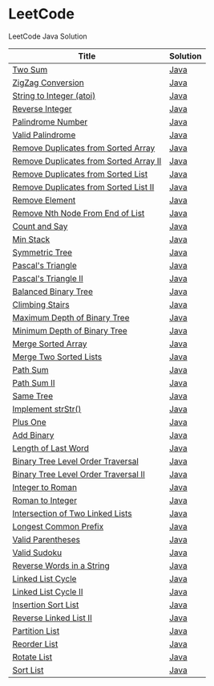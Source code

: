 LeetCode
========

LeetCode Java Solution

| Title | Solution |
| ----- | -------- |
| [Two Sum](https://oj.leetcode.com/problems/two-sum/) | [Java](./src/TwoSum.java) |
| [ZigZag Conversion](https://oj.leetcode.com/problems/zigzag-conversion/) | [Java](./src/ZigZag.java) |
| [String to Integer (atoi)](https://oj.leetcode.com/problems/string-to-integer-atoi/) | [Java](./src/StringToInteger.java) |
| [Reverse Integer](https://oj.leetcode.com/problems/reverse-integer/) | [Java](./src/ReverseInteger.java) |
| [Palindrome Number](https://oj.leetcode.com/problems/palindrome-number/) | [Java](./src/PalindromeNumber.java) |
| [Valid Palindrome](https://oj.leetcode.com/problems/valid-palindrome/) | [Java](./src/ValidPalindrome.java) |
| [Remove Duplicates from Sorted Array](https://oj.leetcode.com/problems/remove-duplicates-from-sorted-array/) | [Java](./src/RemoveDuplicatesFromSortedArray.java) |
| [Remove Duplicates from Sorted Array II](https://oj.leetcode.com/problems/remove-duplicates-from-sorted-array-ii/) | [Java](./src/RemoveDuplicatesFromSortedArrayII.java) |
| [Remove Duplicates from Sorted List](https://oj.leetcode.com/problems/remove-duplicates-from-sorted-list/) | [Java](./src/RemoveDuplicatesFromSortedList.java) |
| [Remove Duplicates from Sorted List II](https://oj.leetcode.com/problems/remove-duplicates-from-sorted-list-ii/) | [Java](./src/RemoveDuplicatesFromSortedListII.java) |
| [Remove Element](https://oj.leetcode.com/problems/remove-element/) | [Java](./src/RemoveElement.java) |
| [Remove Nth Node From End of List](https://oj.leetcode.com/problems/remove-nth-node-from-end-of-list/) | [Java](./src/RemoveNthNodeFromEndOfList.java) |
| [Count and Say](https://oj.leetcode.com/problems/count-and-say/) | [Java](./src/CountAndSay.java) |
| [Min Stack](https://oj.leetcode.com/problems/min-stack/) | [Java](./src/MinStack.java) |
| [Symmetric Tree](https://oj.leetcode.com/problems/symmetric-tree/) | [Java](./src/SymmetricTree.java) |
| [Pascal's Triangle](https://oj.leetcode.com/problems/pascals-triangle/) | [Java](./src/PascalTriangle.java) |
| [Pascal's Triangle II](https://oj.leetcode.com/problems/pascals-triangle-ii/) | [Java](./src/PascalTriangleII.java) |
| [Balanced Binary Tree](https://oj.leetcode.com/problems/balanced-binary-tree/) | [Java](./src/BalancedBinaryTree.java) |
| [Climbing Stairs](https://oj.leetcode.com/problems/climbing-stairs/) | [Java](./src/ClimbingStairs.java) |
| [Maximum Depth of Binary Tree](https://oj.leetcode.com/problems/maximum-depth-of-binary-tree/) | [Java](./src/MaximumDepthOfBinaryTree.java) |
| [Minimum Depth of Binary Tree](https://oj.leetcode.com/problems/minimum-depth-of-binary-tree/) | [Java](./src/MinimumDepthOfBinaryTree.java) |
| [Merge Sorted Array](https://oj.leetcode.com/problems/merge-sorted-array/) | [Java](./src/MergeSortedArray.java) |
| [Merge Two Sorted Lists](https://oj.leetcode.com/problems/merge-two-sorted-lists/) | [Java](./src/MergeTwoSortedLists.java) |
| [Path Sum](https://oj.leetcode.com/problems/path-sum/) | [Java](./src/PathSum.java) |
| [Path Sum II](https://oj.leetcode.com/problems/path-sum-ii/) | [Java](./src/PathSumII.java) |
| [Same Tree](https://oj.leetcode.com/problems/same-tree/) | [Java](./src/SameTree.java) |
| [Implement strStr()](https://oj.leetcode.com/problems/implement-strstr/) | [Java](./src/StrStr.java) |
| [Plus One](https://oj.leetcode.com/problems/plus-one/) | [Java](./src/PlusOne.java) |
| [Add Binary](https://oj.leetcode.com/problems/add-binary/) | [Java](./src/AddBinary.java) |
| [Length of Last Word](https://oj.leetcode.com/problems/length-of-last-word/) | [Java](./src/LengthOfLastWord.java) |
| [Binary Tree Level Order Traversal](https://oj.leetcode.com/problems/binary-tree-level-order-traversal/) | [Java](./src/BinaryTreeLevelOrderTraversal.java) |
| [Binary Tree Level Order Traversal II](https://oj.leetcode.com/problems/binary-tree-level-order-traversal-ii/) | [Java](./src/BinaryTreeLevelOrderTraversalII.java) |
| [Integer to Roman](https://oj.leetcode.com/problems/integer-to-roman/) | [Java](./src/IntegerToRoman.java) |
| [Roman to Integer](https://oj.leetcode.com/problems/roman-to-integer/) | [Java](./src/RomanToInteger.java) |
| [Intersection of Two Linked Lists](https://oj.leetcode.com/problems/intersection-of-two-linked-lists/) | [Java](./src/IntersectionOfTwoLinkedLists.java) |
| [Longest Common Prefix](https://oj.leetcode.com/problems/longest-common-prefix/) | [Java](./src/LongestCommonPrefix.java) |
| [Valid Parentheses](https://oj.leetcode.com/problems/valid-parentheses/) | [Java](./src/ValidParentheses.java) |
| [Valid Sudoku](https://oj.leetcode.com/problems/valid-sudoku/) | [Java](./src/ValidSudoku.java) |
| [Reverse Words in a String](https://oj.leetcode.com/problems/reverse-words-in-a-string/) | [Java](./src/ReverseWordsInAString.java) |
| [Linked List Cycle](https://oj.leetcode.com/problems/linked-list-cycle/) | [Java](./src/LinkedListCycle.java) |
| [Linked List Cycle II](https://oj.leetcode.com/problems/linked-list-cycle-ii/) | [Java](./src/LinkedListCycleII.java) |
| [Insertion Sort List](https://oj.leetcode.com/problems/insertion-sort-list/) | [Java](./src/InsertionSortList.java) |
| [Reverse Linked List II](https://oj.leetcode.com/problems/reverse-linked-list-ii/) | [Java](./src/ReverseLinkedListII.java) |
| [Partition List](https://oj.leetcode.com/problems/partition-list/) | [Java](./src/PartitionList.java) |
| [Reorder List](https://oj.leetcode.com/problems/reorder-list/) | [Java](./src/ReorderList.java) |
| [Rotate List](https://oj.leetcode.com/problems/rotate-list/) | [Java](./src/RotateList.java) |
| [Sort List](https://oj.leetcode.com/problems/sort-list/) | [Java](./src/SortList.java) |